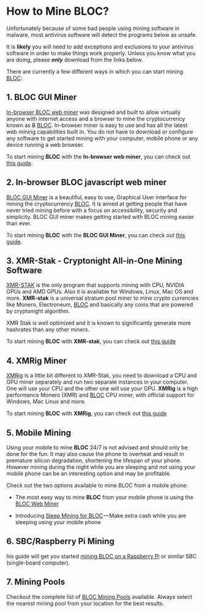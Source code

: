 # **How to Mine BLOC?**<a name="how-to-mine"></a>

Unfortunately because of some bad people using mining software in malware, most antivirus software will detect the programs below as unsafe.

It is **likely** you will need to add exceptions and exclusions to your antivirus software in order to make things work properly. Unless you know what you are doing, please ***only*** download from the links below.

There are currently a few different ways in which you can start mining [BLOC](https://bloc.money):

## **1. BLOC GUI Miner**

[In-browser BLOC web miner](../mining/bloc-in-browser-javascript-web-miner.md) was designed and built to allow virtually anyone with internet access and a browser to mine the cryptocurrency known as Ƀ [BLOC](https://bloc.money). In-browser miner is easy to use and has all the latest web mining capabilities built in. You do not have to download or configure any software to get started mining with your computer, mobile phone or any device running a web browser.

To start mining **BLOC** with the **In-browser web miner**, you can check out [this guide](../mining/bloc-in-browser-javascript-web-miner.md).

## **2. In-browser BLOC javascript web miner**

[BLOC GUI Miner](../mining/BLOC-GUI-Miner.md) is a beautiful, easy to use, Graphical User interface for mining the cryptocurrency [BLOC](https://bloc.money).
It is aimed at getting people that have never tried mining before with a focus on accessibility, security and simplicity.
BLOC GUI miner makes getting started with BLOC mining easier than ever.

To start mining **BLOC** with the **BLOC GUI Miner**, you can check out [this guide](../mining/BLOC-GUI-Miner.md).

## **3. XMR-Stak - Cryptonight All-in-One Mining Software**

[XMR-STAK](../mining/XMR-Stak-index.md) is the only program that supports mining with CPU, NVIDIA GPUs and AMD GPUs. Also it is available for Windows, Linux, Mac OS and more. **XMR-stak** is a universal stratum pool miner to mine crypto currencies like Monero, Electroneum, [BLOC](https://bloc.money) and basically any coins that are powered by cryptonight algorithm.

XMR Stak is well optimized and it is known to significantly generate more hashrates than any other miners.

To start mining **BLOC** with **XMR-stak**, you can check out [this guide](../mining/XMR-Stak-index.md)

## **4. XMRig Miner**

[XMRig](../mining/XMRIG-index.md) is a little bit different to XMR-Stak, you need to download a CPU and GPU miner separately and run two separate instances in your computer. One will use your CPU and the other one will use your GPU. **XMRig** is a high performance Monero (XMR) and [BLOC](https://bloc.money) CPU miner, with official support for Windows, Mac Linux and more. 

To start mining **BLOC** with **XMRig**, you can check out [this guide](../mining/XMRIG-index.md)

## **5. Mobile Mining**

Using your mobile to mine **BLOC** 24/7 is not advised and should only be done for the fun. It may also cause the phone to overheat and result in premature silicon degradation, shortening the lifespan of your phone. However mining during the night while you are sleeping and not using your mobile phone can be an interesting option and may be profitable.

Check out the two options available to mine BLOC from a mobile phone:

* The most easy way to mine **BLOC** from your mobile phone is using the [BLOC Web Miner](../mining/bloc-in-browser-javascript-web-miner.md)

* Introducing [Sleep Mining for BLOC](../mining/mobile-mining/Sleep-Mining.md) — Make extra cash while you are sleeping using your mobile phone

## **6. SBC/Raspberry Pi Mining**

his guide will get you started [mining BLOC on a Raspberry Pi](../mining/BLOC-Mining-Rasberry-Pi.md) or similar SBC (single-board computer).

## **7. Mining Pools**

Checkout the complete list of [BLOC Mining Pools](../mining/Pools.md) available. Always select the nearest mining pool from your location for the best results.